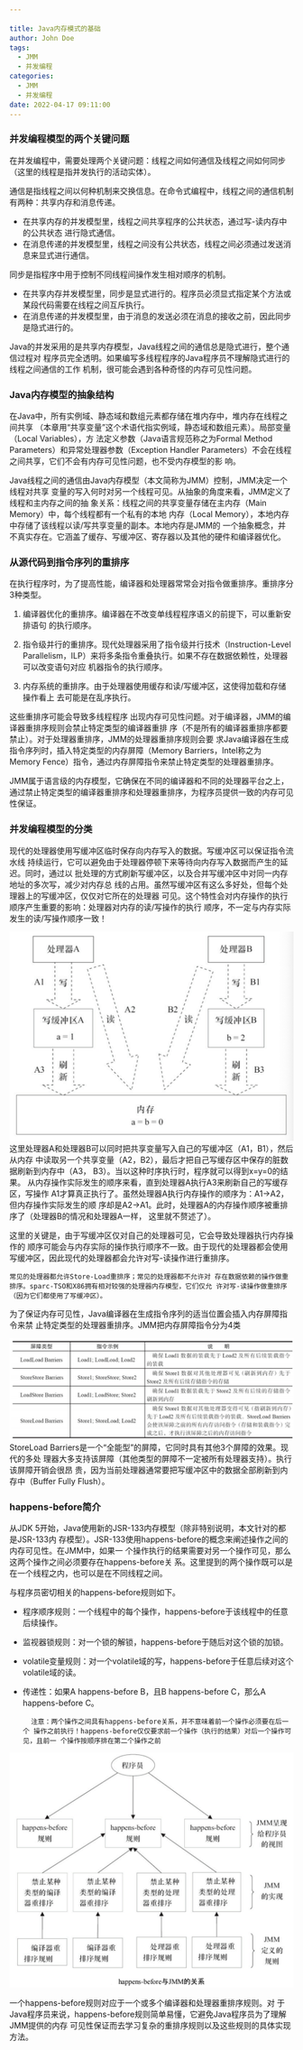 ```yaml
---

title: Java内存模式的基础
author: John Doe
tags:
  - JMM
  - 并发编程
categories:
  - JMM
  - 并发编程
date: 2022-04-17 09:11:00
---
```


### 并发编程模型的两个关键问题

在并发编程中，需要处理两个关键问题：线程之间如何通信及线程之间如何同步（这里的线程是指并发执行的活动实体）。

通信是指线程之间以何种机制来交换信息。在命令式编程中，线程之间的通信机制有两种：共享内存和消息传递。
- 在共享内存的并发模型里，线程之间共享程序的公共状态，通过写-读内存中的公共状态 进行隐式通信。
- 在消息传递的并发模型里，线程之间没有公共状态，线程之间必须通过发送消 息来显式进行通信。

同步是指程序中用于控制不同线程间操作发生相对顺序的机制。

- 在共享内存并发模型里，同步是显式进行的。程序员必须显式指定某个方法或某段代码需要在线程之间互斥执行。 
- 在消息传递的并发模型里，由于消息的发送必须在消息的接收之前，因此同步是隐式进行的。

Java的并发采用的是共享内存模型，Java线程之间的通信总是隐式进行，整个通信过程对 程序员完全透明。如果编写多线程程序的Java程序员不理解隐式进行的线程之间通信的工作 机制，很可能会遇到各种奇怪的内存可见性问题。

### Java内存模型的抽象结构

在Java中，所有实例域、静态域和数组元素都存储在堆内存中，堆内存在线程之间共享 （本章用“共享变量”这个术语代指实例域，静态域和数组元素）。局部变量（Local Variables），方 法定义参数（Java语言规范称之为Formal Method Parameters）和异常处理器参数（Exception Handler Parameters）不会在线程之间共享，它们不会有内存可见性问题，也不受内存模型的影 响。

Java线程之间的通信由Java内存模型（本文简称为JMM）控制，JMM决定一个线程对共享 变量的写入何时对另一个线程可见。从抽象的角度来看，JMM定义了线程和主内存之间的抽 象关系：线程之间的共享变量存储在主内存（Main Memory）中，每个线程都有一个私有的本地 内存（Local Memory），本地内存中存储了该线程以读/写共享变量的副本。本地内存是JMM的 一个抽象概念，并不真实存在。它涵盖了缓存、写缓冲区、寄存器以及其他的硬件和编译器优化。


### 从源代码到指令序列的重排序

在执行程序时，为了提高性能，编译器和处理器常常会对指令做重排序。重排序分3种类型。

 1. 编译器优化的重排序。编译器在不改变单线程程序语义的前提下，可以重新安排语句 的执行顺序。 
 
 2. 指令级并行的重排序。现代处理器采用了指令级并行技术（Instruction-Level Parallelism，ILP）来将多条指令重叠执行。如果不存在数据依赖性，处理器可以改变语句对应 机器指令的执行顺序。 
 
 3. 内存系统的重排序。由于处理器使用缓存和读/写缓冲区，这使得加载和存储操作看上 去可能是在乱序执行。

这些重排序可能会导致多线程程序 出现内存可见性问题。对于编译器，JMM的编译器重排序规则会禁止特定类型的编译器重排 序（不是所有的编译器重排序都要禁止）。对于处理器重排序，JMM的处理器重排序规则会要 求Java编译器在生成指令序列时，插入特定类型的内存屏障（Memory Barriers，Intel称之为 Memory Fence）指令，通过内存屏障指令来禁止特定类型的处理器重排序。

JMM属于语言级的内存模型，它确保在不同的编译器和不同的处理器平台之上，通过禁止特定类型的编译器重排序和处理器重排序，为程序员提供一致的内存可见性保证。

### 并发编程模型的分类
现代的处理器使用写缓冲区临时保存向内存写入的数据。写缓冲区可以保证指令流水线 持续运行，它可以避免由于处理器停顿下来等待向内存写入数据而产生的延迟。同时，通过以 批处理的方式刷新写缓冲区，以及合并写缓冲区中对同一内存地址的多次写，减少对内存总 线的占用。虽然写缓冲区有这么多好处，但每个处理器上的写缓冲区，仅仅对它所在的处理器 可见。这个特性会对内存操作的执行顺序产生重要的影响：处理器对内存的读/写操作的执行 顺序，不一定与内存实际发生的读/写操作顺序一致！

 ![upload successful](../images/pasted-200.png)
 这里处理器A和处理器B可以同时把共享变量写入自己的写缓冲区（A1，B1），然后从内存 中读取另一个共享变量（A2，B2），最后才把自己写缓存区中保存的脏数据刷新到内存中（A3， B3）。当以这种时序执行时，程序就可以得到x=y=0的结果。 从内存操作实际发生的顺序来看，直到处理器A执行A3来刷新自己的写缓存区，写操作 A1才算真正执行了。虽然处理器A执行内存操作的顺序为：A1→A2，但内存操作实际发生的顺 序却是A2→A1。此时，处理器A的内存操作顺序被重排序了（处理器B的情况和处理器A一样， 这里就不赘述了）。
 
这里的关键是，由于写缓冲区仅对自己的处理器可见，它会导致处理器执行内存操作的 顺序可能会与内存实际的操作执行顺序不一致。由于现代的处理器都会使用写缓冲区，因此现代的处理器都会允许对写-读操作进行重排序。

	常见的处理器都允许Store-Load重排序；常见的处理器都不允许对 存在数据依赖的操作做重排序。sparc-TSO和X86拥有相对较强的处理器内存模型，它们仅允 许对写-读操作做重排序（因为它们都使用了写缓冲区）。
    
为了保证内存可见性，Java编译器在生成指令序列的适当位置会插入内存屏障指令来禁 止特定类型的处理器重排序。JMM把内存屏障指令分为4类

 ![upload successful](../images/pasted-201.png)
 StoreLoad Barriers是一个“全能型”的屏障，它同时具有其他3个屏障的效果。现代的多处 理器大多支持该屏障（其他类型的屏障不一定被所有处理器支持）。执行该屏障开销会很昂 贵，因为当前处理器通常要把写缓冲区中的数据全部刷新到内存中（Buffer Fully Flush）。
 
 ### happens-before简介
 
 从JDK 5开始，Java使用新的JSR-133内存模型（除非特别说明，本文针对的都是JSR-133内 存模型）。JSR-133使用happens-before的概念来阐述操作之间的内存可见性。在JMM中，如果一 个操作执行的结果需要对另一个操作可见，那么这两个操作之间必须要存在happens-before关 系。这里提到的两个操作既可以是在一个线程之内，也可以是在不同线程之间。
 
与程序员密切相关的happens-before规则如下。 
- 程序顺序规则：一个线程中的每个操作，happens-before于该线程中的任意后续操作。  
- 监视器锁规则：对一个锁的解锁，happens-before于随后对这个锁的加锁。 
- volatile变量规则：对一个volatile域的写，happens-before于任意后续对这个volatile域的读。 
- 传递性：如果A happens-before B，且B happens-before C，那么A happens-before C。

		注意：两个操作之间具有happens-before关系，并不意味着前一个操作必须要在后一个 操作之前执行！happens-before仅仅要求前一个操作（执行的结果）对后一个操作可见，且前一 个操作按顺序排在第二个操作之前

 ![upload successful](../images/pasted-202.png)

一个happens-before规则对应于一个或多个编译器和处理器重排序规则。对 于Java程序员来说，happens-before规则简单易懂，它避免Java程序员为了理解JMM提供的内存 可见性保证而去学习复杂的重排序规则以及这些规则的具体实现方法。

 